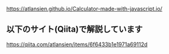 https://atlansien.github.io/Calculator-made-with-javascript.io/

## 以下のサイト(Qiita)で解説しています
https://qiita.com/atlansien/items/6f6433b1e1971a69112d
